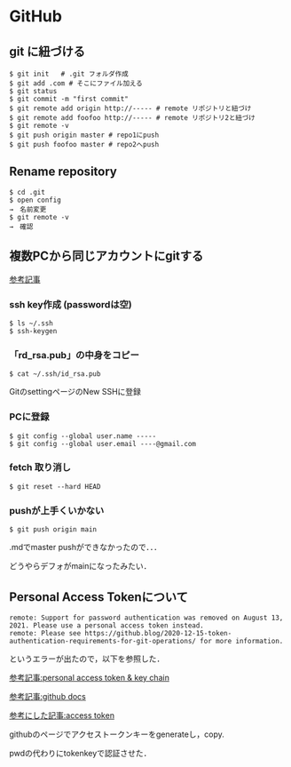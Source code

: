 # GitHub
## git に紐づける
```
$ git init   # .git フォルダ作成
$ git add .com # そこにファイル加える
$ git status
$ git commit -m "first commit"
$ git remote add origin http://----- # remote リポジトリと紐づけ
$ git remote add foofoo http://----- # remote リポジトリ2と紐づけ
$ git remote -v
$ git push origin master # repo1にpush
$ git push foofoo master # repo2へpush
```

## Rename repository
```
$ cd .git
$ open config
→　名前変更
$ git remote -v
→　確認
```

## 複数PCから同じアカウントにgitする
[参考記事](https://tips-memo.com/git-same-account)

### ssh key作成 (passwordは空)
```
$ ls ~/.ssh
$ ssh-keygen
```

### 「rd_rsa.pub」の中身をコピー
```
$ cat ~/.ssh/id_rsa.pub
```
GitのsettingページのNew SSHに登録

### PCに登録
```
$ git config --global user.name -----
$ git config --global user.email ----@gmail.com
```

### fetch 取り消し
```
$ git reset --hard HEAD
```

### pushが上手くいかない
```
$ git push origin main
```
.mdでmaster pushができなかったので．．．

どうやらデフォがmainになったみたい．

## Personal Access Tokenについて
```
remote: Support for password authentication was removed on August 13, 2021. Please use a personal access token instead.
remote: Please see https://github.blog/2020-12-15-token-authentication-requirements-for-git-operations/ for more information.
```
というエラーが出たので，以下を参照した．

[参考記事:personal access token & key chain](https://zenn.dev/hayata_yamamoto/articles/github-access-key)

[参考記事:github docs](https://docs.github.com/ja/github/getting-started-with-github/getting-started-with-git/updating-credentials-from-the-macos-keychain)

[参考にした記事:access token](https://menta.sutaruhin.com/?p=3420)

githubのページでアクセストークンキーをgenerateし，copy.

pwdの代わりにtokenkeyで認証させた．


